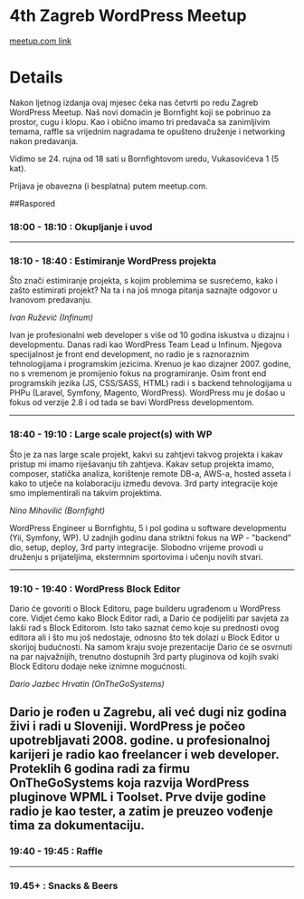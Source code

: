 # 4th Zagreb WordPress Meetup

[meetup.com link](https://www.meetup.com/Zagreb-WordPress-Meetup/events/264727104/)

# Details

Nakon ljetnog izdanja ovaj mjesec čeka nas četvrti po redu Zagreb WordPress Meetup. Naš novi domaćin je Bornfight koji se pobrinuo za prostor, cugu i klopu. Kao i obično imamo tri predavača sa zanimljivim temama, raffle sa vrijednim nagradama te opušteno druženje i networking nakon predavanja.

Vidimo se 24. rujna od 18 sati u Bornfightovom uredu, Vukasovićeva 1 (5 kat).

Prijava je obavezna (i besplatna) putem meetup.com.

##Raspored

### 18:00 - 18:10 : Okupljanje i uvod

----------------

### 18:10 - 18:40 : Estimiranje WordPress projekta

Što znači estimiranje projekta, s kojim problemima se susrećemo, kako i zašto estimirati projekt? Na ta i na još mnoga pitanja saznajte odgovor u Ivanovom predavanju.

_Ivan Ružević (Infinum)_

Ivan je profesionalni web developer s više od 10 godina iskustva u dizajnu i developmentu. Danas radi kao WordPress Team Lead u Infinum. Njegova specijalnost je front end development, no radio je s raznoraznim tehnologijama i programskim jezicima. Krenuo je kao dizajner 2007. godine, no s vremenom je promijenio fokus na programiranje. Osim front end programskih jezika (JS, CSS/SASS, HTML) radi i s backend tehnologijama u PHPu (Laravel, Symfony, Magento, WordPress). WordPress mu je došao u fokus od verzije 2.8 i od tada se bavi WordPress developmentom.

----------------

### 18:40 - 19:10 : Large scale project(s) with WP

Što je za nas large scale projekt, kakvi su zahtjevi takvog projekta i kakav pristup mi imamo riješavanju tih zahtjeva.
Kakav setup projekta imamo, composer, statička analiza, korištenje remote DB-a, AWS-a, hosted asseta i kako to utječe na kolaboraciju između devova. 3rd party integracije koje smo implementirali na takvim projektima.

_Nino Mihovilić (Bornfight)_

WordPress Engineer u Bornfightu, 5 i pol godina u software developmentu (Yii, Symfony, WP). U zadnjih godinu dana striktni fokus na WP - "backend" dio, setup, deploy, 3rd party integracije. Slobodno vrijeme provodi u druženju s prijateljima, ekstermnim sportovima i učenju novih stvari.

----------------

### 19:10 - 19:40 : WordPress Block Editor

Dario će govoriti o Block Editoru, page builderu ugrađenom u WordPress core. Vidjet ćemo kako Block Editor radi, a Dario će podijeliti par savjeta za lakši rad s Block Editorom. Isto tako saznat ćemo koje su prednosti ovog editora ali i što mu još nedostaje, odnosno što tek dolazi u Block Editor u skorijoj budućnosti. Na samom kraju svoje prezentacije Dario će se osvrnuti na par najvažnijih, trenutno dostupnih 3rd party pluginova od kojih svaki Block Editoru dodaje neke iznimne mogućnosti.

_Dario Jazbec Hrvatin (OnTheGoSystems)_

Dario je rođen u Zagrebu, ali već dugi niz godina živi i radi u Sloveniji. WordPress je počeo upotrebljavati 2008. godine. u profesionalnoj karijeri je radio kao freelancer i web developer. Proteklih 6 godina radi za firmu OnTheGoSystems koja razvija WordPress pluginove WPML i Toolset. Prve dvije godine radio je kao tester, a zatim je preuzeo vođenje tima za dokumentaciju.
----------------

### 19:40 - 19:45 : Raffle

----------------

### 19.45+ : Snacks & Beers

